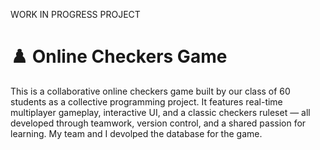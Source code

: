 WORK IN PROGRESS PROJECT

# ♟️ Online Checkers Game

This is a collaborative online checkers game built by our class of 60 students as a collective programming project. It features real-time multiplayer gameplay, interactive UI, and a classic checkers ruleset — all developed through teamwork, version control, and a shared passion for learning. My team and I devolped the database for the game.


